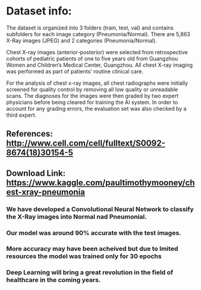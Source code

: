 # Dataset info:
The dataset is organized into 3 folders (train, test, val) and contains subfolders for each image category (Pneumonia/Normal). 
There are 5,863 X-Ray images (JPEG) and 2 categories (Pneumonia/Normal).

Chest X-ray images (anterior-posterior) were selected from retrospective cohorts of pediatric patients of one to five years old
from Guangzhou Women and Children’s Medical Center, Guangzhou. All chest X-ray imaging was performed as part of patients’ routine clinical care.

For the analysis of chest x-ray images, all chest radiographs were initially screened for quality control by removing all low quality or unreadable scans. The diagnoses for the images were then graded by two expert physicians before being cleared for training the AI system. 
In order to account for any grading errors, the evaluation set was also checked by a third expert.

## References: http://www.cell.com/cell/fulltext/S0092-8674(18)30154-5
## Download Link: https://www.kaggle.com/paultimothymooney/chest-xray-pneumonia

### We have developed a Convolutional Neural Network to classify the X-Ray images into Normal nad Pneumonial. 
### Our model was around 90% accurate with the test images.
### More accuracy may have been acheived but due to lmited resources the model was trained only for 30 epochs
### Deep Learning will bring a great revolution in the field of healthcare in the coming years.


